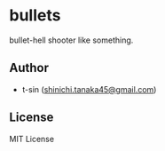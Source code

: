 # bullets

bullet-hell shooter like something.

## Author

- t-sin (<shinichi.tanaka45@gmail.com>)

## License

MIT License
